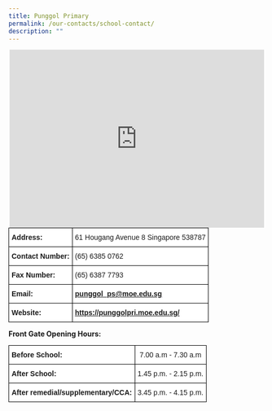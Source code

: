 ```yaml
---
title: Punggol Primary
permalink: /our-contacts/school-contact/
description: ""
---
```


<center><iframe loading="lazy" allowfullscreen="" style="border:0;" height="350" width="500" src="https://www.google.com/maps/embed?pb=!1m14!1m8!1m3!1d7977.332173117261!2d103.894629!3d1.377025!3m2!1i1024!2i768!4f13.1!3m3!1m2!1s0x0%3A0xbf035ed536166b93!2sPunggol%20Primary%20School!5e0!3m2!1sen!2ssg!4v1674553976552!5m2!1sen!2ssg"></iframe></center>


<style type="text/css">
.tg  {border-collapse:collapse;border-spacing:0;margin:0px auto;}
.tg td{border-color:black;border-style:solid;border-width:1px;font-family:Arial, sans-serif;font-size:14px;
  overflow:hidden;padding:10px 5px;word-break:normal;}
.tg th{border-color:black;border-style:solid;border-width:1px;font-family:Arial, sans-serif;font-size:14px;
  font-weight:normal;overflow:hidden;padding:10px 5px;word-break:normal;}
.tg .tg-ycr8{background-color:#ffffff;text-align:left;vertical-align:top}
.tg .tg-6v43{background-color:#ffffff;font-weight:bold;text-align:left;vertical-align:top}
.tg .tg-7ppz{background-color:#ffffff;color:#21088A;font-weight:bold;text-align:left;text-decoration:underline;vertical-align:top}
</style>
<table class="tg">
<tbody>
  <tr>
    <td class="tg-6v43">Address:</td>
    <td class="tg-ycr8"><span style="font-weight:normal">61 Hougang Avenue 8 Singapore 538787</span></td>
  </tr>
  <tr>
    <td class="tg-6v43">Contact Number:<br></td>
    <td class="tg-ycr8">(65) 6385 0762</td>
  </tr>
  <tr>
    <td class="tg-6v43">Fax Number:</td>
    <td class="tg-ycr8">(65) 6387 7793</td>
  </tr>
  <tr>
    <td class="tg-6v43"> Email:</td>
    <td class="tg-7ppz"><a href="mailto:punggol_ps@moe.edu.sg" target="_blank" rel="noopener noreferrer">punggol_ps@moe.edu.sg</a></td>
  </tr>
  <tr>
    <td class="tg-6v43"> Website:</td>
    <td class="tg-7ppz"><a href="https://punggolpri.moe.edu.sg/" target="_blank" rel="noopener noreferrer">https://punggolpri.moe.edu.sg/</a></td>
  </tr>
</tbody>
</table>

**Front Gate Opening Hours:**

<style type="text/css">
.tg  {border-collapse:collapse;border-spacing:0;margin:0px auto;}
.tg td{border-color:black;border-style:solid;border-width:1px;font-family:Arial, sans-serif;font-size:14px;
  overflow:hidden;padding:10px 5px;word-break:normal;}
.tg th{border-color:black;border-style:solid;border-width:1px;font-family:Arial, sans-serif;font-size:14px;
  font-weight:normal;overflow:hidden;padding:10px 5px;word-break:normal;}
.tg .tg-ycr8{background-color:#ffffff;text-align:left;vertical-align:top}
.tg .tg-6v43{background-color:#ffffff;font-weight:bold;text-align:left;vertical-align:top}
.tg .tg-i81m{background-color:#ffffff;text-align:center;vertical-align:top}
</style>
<table class="tg">
<tbody>
  <tr>
    <td class="tg-6v43">Before School:</td>
    <td class="tg-i81m"><span style="font-weight:normal">7.00 a.m - 7.30 a.m</span><br></td>
  </tr>
  <tr>
    <td class="tg-6v43">After School:</td>
    <td class="tg-ycr8">1.45 p.m. - 2.15 p.m.</td>
  </tr>
  <tr>
    <td class="tg-6v43"> After remedial/supplementary/CCA:</td>
    <td class="tg-ycr8"> 3.45 p.m. - 4.15 p.m.</td>
  </tr>
</tbody>
</table>